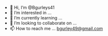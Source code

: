 - 👋 Hi, I’m @Bgurleys41
- 👀 I’m interested in ...
- 🌱 I’m currently learning ...
- 💞️ I’m looking to collaborate on ...
- 📫 How to reach me ... bgurley49@gmail.com

<!---
Bgurleys41/Bgurleys41 is a ✨ special ✨ repository because its `README.md` (this file) appears on your GitHub profile.
You can click the Preview link to take a look at your changes.
--->
